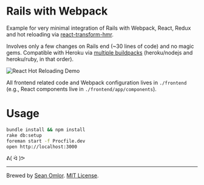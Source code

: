 # Rails with Webpack

Example for very minimal integration of Rails with Webpack, React, Redux and hot reloading via [react-transform-hmr](https://github.com/gaearon/react-transform-boilerplate).

Involves only a few changes on Rails end (~30 lines of code) and no magic gems. Compatible with Heroku via [multiple buildpacks](https://devcenter.heroku.com/articles/using-multiple-buildpacks-for-an-app) (heroku/nodejs and heroku/ruby, in that order).

![React Hot Reloading Demo](http://i.imgur.com/Ux08chq.gif)

All frontend related code and Webpack configuration lives in `./frontend` (e.g., React components live in `./frontend/app/components`).

# Usage

```bash
bundle install && npm install
rake db:setup
foreman start -f Procfile.dev
open http://localhost:3000
```

ᕕ( ᐛ )ᕗ

---
Brewed by [Sean Omlor](http://seanomlor.com). [MIT License](/LICENSE).
